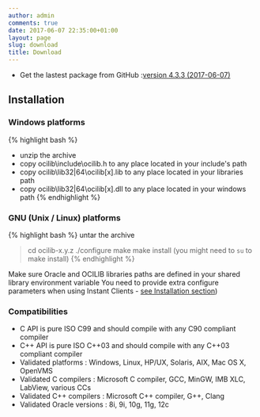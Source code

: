 ```yaml
---
author: admin
comments: true
date: 2017-06-07 22:35:00+01:00
layout: page
slug: download
title: Download
---
```


* Get the lastest package from GitHub :[version 4.3.3 (2017-06-07)]({{site.projecturl}}/releases/)

## Installation

### Windows platforms

{% highlight bash %}
- unzip the archive
- copy ocilib\include\ocilib.h to any place located in your include's path
- copy ocilib\lib32|64\ocilib[x].lib to any place located in your libraries path
- copy ocilib\lib32|64\ocilib[x].dll to any place located in your windows path
{% endhighlight %}

### GNU (Unix / Linux) platforms

{% highlight bash %}
untar the archive	
  
> cd ocilib-x.y.z
> ./configure
> make
> make install (you might need to `su` to make install)
{% endhighlight %}

Make sure Oracle and OCILIB libraries paths are defined in your shared library environment variable
You need to provide extra configure parameters when using Instant Clients - [see Installation section]({{site.baseurl}}/doc/html/group___ocilib_c_api_installation.html))

### Compatibilities
	
  * C API is pure ISO C99 and should compile with any C90 compliant compiler	
  * C++ API is pure ISO C++03 and should compile with any C++03 compliant compiler
  * Validated platforms : Windows, Linux, HP/UX, Solaris, AIX, Mac OS X, OpenVMS
  * Validated C compilers : Microsoft C compiler, GCC, MinGW, IMB XLC, LabView, various CCs
  * Validated C++ compilers : Microsoft C++ compiler, G++, Clang
  * Validated Oracle versions : 8i, 9i, 10g, 11g, 12c